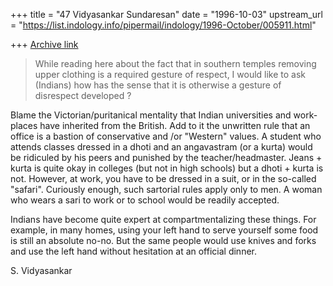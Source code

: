+++
title = "47 Vidyasankar Sundaresan"
date = "1996-10-03"
upstream_url = "https://list.indology.info/pipermail/indology/1996-October/005911.html"

+++
[Archive link](https://list.indology.info/pipermail/indology/1996-October/005911.html)



> While reading here about the fact that in southern temples removing upper 
> clothing is a required gesture of respect, I would like to ask (Indians) 
> how has the sense that it is otherwise a gesture of disrespect developed ?
> 

Blame the Victorian/puritanical mentality that Indian universities and
work-places have inherited from the British. Add to it the unwritten rule
that an office is a bastion of conservative and /or "Western" values. A
student who attends classes dressed in a dhoti and an angavastram (or a
kurta) would be ridiculed by his peers and punished by the
teacher/headmaster. Jeans + kurta is quite okay in colleges (but not in
high schools) but a dhoti + kurta is not. However, at work, you have to be
dressed in a suit, or in the so-called "safari". Curiously enough, such
sartorial rules apply only to men. A woman who wears a sari to work or to
school would be readily accepted.  

Indians have become quite expert at compartmentalizing these things. For 
example, in many homes, using your left hand to serve yourself some food
is still an absolute no-no. But the same people would use knives and forks
and use the left hand without hesitation at an official dinner. 

S. Vidyasankar







